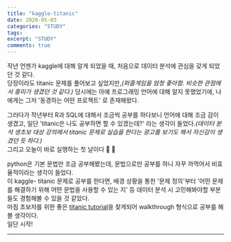 ```yaml
---
title: "kaggle-titanic"
date: 2020-05-03
categories: "STUDY"
tags: 
excerpt: "STUDY"
comments: true
---
```


작년 언젠가 kaggle에 대해 알게 되었을 때, 처음으로 데이터 분석에 관심을 갖게 되었던 것 같다.  
당장이라도 titanic 문제를 풀어보고 싶었지만,_(퍼즐게임을 엄청 좋아함. 비슷한 관점에서 흥미가 생겼던 것 같다.)_ 당시에는 아예 프로그래밍 언어에 대해 알지 못했었기에, 나에게는 그저 '동경하는 어떤 프로젝트' 로 존재해왔다.  
  
그러다가 작년부터 R과 SQL에 대해서 조금씩 공부를 하다보니 언어에 대해 조금 감이 생겼고, 일단 'titanic은 나도 공부하면 할 수 있겠는데?' 라는 생각이 들었다._(데이터 분석 생초보 대상 강의에서 titanic 문제로 실습을 한다는 광고를 보기도 해서 자신감이 생겼던 듯 하다.)_    
그리고 오늘이 바로 실행하는 첫 날이다 :clap: :clap:

python은 기본 문법만 조금 공부해봤는데, 문법으로만 공부를 하니 자꾸 까먹어서 비효율적이라는 생각이 들었다.  
이 kaggle- titanic 문제로 공부를 한다면, 배경 상황을 통한 '문제 정의'부터 '어떤 문제를 해결하기 위해 어떤 문법을 사용할 수 있는 지' 등 데이터 분석 시 고민해봐야할 부분들도 경험해볼 수 있을 것 같았다.  
마침 초보자를 위한 좋은 [titanic tutorial](https://www.kaggle.com/alexisbcook/titanic-tutorial)을 찾게되어 walkthrough 형식으로 공부를 해 볼 생각이다.    
일단 시작!

--------------------------------------------------------------------------------------------------------------------

